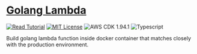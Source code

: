 # [Golang Lambda](https://apoorv.blog/golang-lambda-cdk/)

[![Read Tutorial](https://badgen.now.sh/badge/Read/Tutorial/purple)](https://apoorv.blog/golang-lambda-cdk/)
[![MIT License](https://badgen.now.sh/badge/License/MIT/blue)](https://github.com/apoorvmote/cdk-examples/blob/master/License.md)
![AWS CDK 1.94.1](https://badgen.net/badge/aws-cdk/1.94.1/yellow)
![Typescript](https://badgen.net/badge/icon/typescript?icon=typescript&label)

Build golang lambda function inside docker container that matches closely with the production environment. 